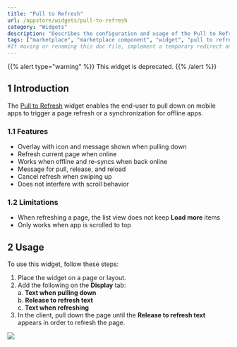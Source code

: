```yaml
---
title: "Pull to Refresh"
url: /appstore/widgets/pull-to-refresh
category: "Widgets"
description: "Describes the configuration and usage of the Pull to Refresh widget, which is available in the Mendix Marketplace."
tags: ["marketplace", "marketplace component", "widget", "pull to refresh", "platform support"]
#If moving or renaming this doc file, implement a temporary redirect and let the respective team know they should update the URL in the product. See Mapping to Products for more details.
---
```


{{% alert type="warning" %}}
This widget is deprecated.
{{% /alert %}}

## 1 Introduction

The [Pull to Refresh](https://marketplace.mendix.com/link/component/47782/) widget enables the end-user to pull down on mobile apps to trigger a page refresh or a synchronization for offline apps.

### 1.1 Features

* Overlay with icon and message shown when pulling down
* Refresh current page when online
* Works when offline and re-syncs when back online
* Message for pull, release, and reload
* Cancel refresh when swiping up
* Does not interfere with scroll behavior

### 1.2 Limitations

* When refreshing a page, the list view does not keep **Load more** items
* Only works when app is scrolled to top

## 2 Usage

To use this widget, follow these steps:

1. Place the widget on a page or layout.
2.  Add the following on the **Display** tab: <br />
	a. **Text when pulling down** <br />
	b. **Release to refresh text** <br />
	c. **Text when refreshing**
3. In the client, pull down the page until the **Release to refresh text** appears in order to refresh the page.

![](attachments/pull-to-refresh/demo.gif)
